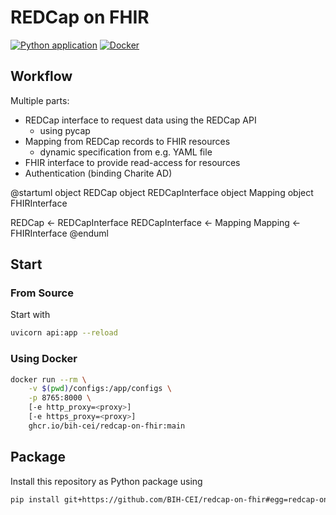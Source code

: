 # REDCap on FHIR

[![Python application](https://github.com/cybernop/ERKER-on-FHIR/actions/workflows/python-app.yml/badge.svg)](https://github.com/cybernop/ERKER-on-FHIR/actions/workflows/python-app.yml)
[![Docker](https://github.com/cybernop/ERKER-on-FHIR/actions/workflows/docker-publish.yml/badge.svg)](https://github.com/cybernop/ERKER-on-FHIR/actions/workflows/docker-publish.yml)

## Workflow

Multiple parts:
* REDCap interface to request data using the REDCap API
    * using pycap
* Mapping from REDCap records to FHIR resources
    * dynamic specification from e.g. YAML file
* FHIR interface to provide read-access for resources
* Authentication (binding Charite AD)

@startuml
object REDCap
object REDCapInterface
object Mapping
object FHIRInterface

REDCap <- REDCapInterface
REDCapInterface <- Mapping
Mapping <- FHIRInterface
@enduml

## Start

### From Source

Start with 

```bash
uvicorn api:app --reload
```

### Using Docker

```bash
docker run --rm \
    -v $(pwd)/configs:/app/configs \
    -p 8765:8000 \
    [-e http_proxy=<proxy>]
    [-e https_proxy=<proxy>]
    ghcr.io/bih-cei/redcap-on-fhir:main
```

## Package

Install this repository as Python package using

```bash
pip install git+https://github.com/BIH-CEI/redcap-on-fhir#egg=redcap-on-fhir
```

